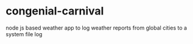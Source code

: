 # congenial-carnival
node js based weather app to log weather reports from global cities to a system file log
